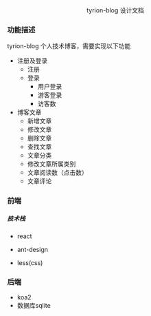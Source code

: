 <center>tyrion-blog 设计文档</center>

### 功能描述

tyrion-blog 个人技术博客，需要实现以下功能

- 注册及登录
  - 注册
  - 登录
    - 用户登录
    - 游客登录
    - 访客数
- 博客文章
  - 新增文章
  - 修改文章
  - 删除文章
  - 查找文章
  - 文章分类
  - 修改文章所属类别
  - 文章阅读数（点击数）
  - 文章评论



### 前端

##### 技术栈

- react

- ant-design

- less(css)

  

  

### 后端

- koa2
- 数据库sqlite



